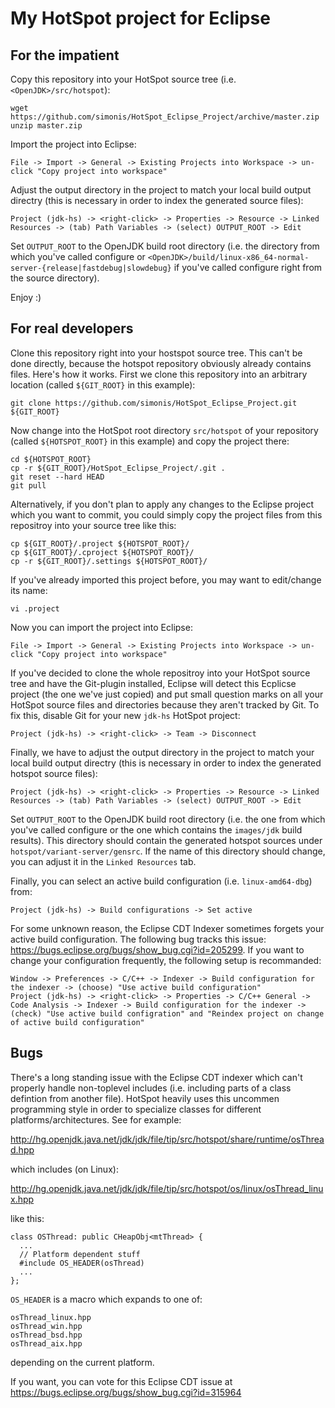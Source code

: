 # My HotSpot project for Eclipse

## For the impatient 

Copy this repository into your HotSpot source tree (i.e. `<OpenJDK>/src/hotspot`):

```
wget https://github.com/simonis/HotSpot_Eclipse_Project/archive/master.zip
unzip master.zip
```

Import the project into Eclipse:

```
File -> Import -> General -> Existing Projects into Workspace -> un-click "Copy project into workspace"
```

Adjust the output directory in the project to match your local build output directry (this is necessary in order to index the generated source files):

```
Project (jdk-hs) -> <right-click> -> Properties -> Resource -> Linked Resources -> (tab) Path Variables -> (select) OUTPUT_ROOT -> Edit
```

Set `OUTPUT_ROOT` to the OpenJDK build root directory (i.e. the directory from which you've called configure or `<OpenJDK>/build/linux-x86_64-normal-server-{release|fastdebug|slowdebug}` if you've called configure right from the source directory).   

Enjoy :)

## For real developers

Clone this repository right into your hostspot source tree. This can't be done directly, because the hotspot repository obviously already contains files. Here's how it works. First we clone this repository into an arbitrary location (called `${GIT_ROOT}` in this example):

```
git clone https://github.com/simonis/HotSpot_Eclipse_Project.git ${GIT_ROOT}
```

Now change into the HotSpot root directory `src/hotspot` of your repository (called `${HOTSPOT_ROOT}` in this example) and copy the project there:

```
cd ${HOTSPOT_ROOT}
cp -r ${GIT_ROOT}/HotSpot_Eclipse_Project/.git .
git reset --hard HEAD
git pull
```
Alternatively, if you don't plan to apply any changes to the Eclipse project which you want to commit, you could simply copy the project files from this repositroy into your source tree like this:

```
cp ${GIT_ROOT}/.project ${HOTSPOT_ROOT}/
cp ${GIT_ROOT}/.cproject ${HOTSPOT_ROOT}/
cp -r ${GIT_ROOT}/.settings ${HOTSPOT_ROOT}/
```

If you've already imported this project before, you may want to edit/change its name:

```
vi .project 
```

Now you can import the project into Eclipse:

```
File -> Import -> General -> Existing Projects into Workspace -> un-click "Copy project into workspace"
```

If you've decided to clone the whole repositroy into your HotSpot source tree and have the Git-plugin installed, Eclipse will detect this Ecplicse project (the one we've just copied) and put small question marks on all your HotSpot source files and directories because they aren't tracked by Git. To fix this, disable Git for your new `jdk-hs` HotSpot project:

```
Project (jdk-hs) -> <right-click> -> Team -> Disconnect
```

Finally, we have to adjust the output directory in the project to match your local build output directry (this is necessary in order to index the generated hotspot source files):

```
Project (jdk-hs) -> <right-click> -> Properties -> Resource -> Linked Resources -> (tab) Path Variables -> (select) OUTPUT_ROOT -> Edit
```

Set `OUTPUT_ROOT` to the OpenJDK build root directory (i.e. the one from which you've called configure or the one which contains the `images/jdk` build results). This directory should contain the generated hotspot sources under `hotspot/variant-server/gensrc`. If the name of this directory should change, you can adjust it in the `Linked Resources` tab.

Finally, you can select an active build configuration (i.e. `linux-amd64-dbg`) from:

```
Project (jdk-hs) -> Build configurations -> Set active
```

For some unknown reason, the Eclipse CDT Indexer sometimes forgets your active build configuration. The following bug tracks this issue: https://bugs.eclipse.org/bugs/show_bug.cgi?id=205299. If you want to change your configuration frequently, the following setup is recommanded:

```
Window -> Preferences -> C/C++ -> Indexer -> Build configuration for the indexer -> (choose) "Use active build configuration"
Project (jdk-hs) -> <right-click> -> Properties -> C/C++ General -> Code Analysis -> Indexer -> Build configuration for the indexer -> (check) "Use active build configration" and "Reindex project on change of active build configuration"
```
## Bugs

There's a long standing issue with the Eclipse CDT indexer which can't properly handle non-toplevel includes (i.e. including parts of a class defintion from another file). HotSpot heavily uses this uncommen programming style in order to specialize classes for different platforms/architectures. See for example:

http://hg.openjdk.java.net/jdk/jdk/file/tip/src/hotspot/share/runtime/osThread.hpp

which includes (on Linux):

http://hg.openjdk.java.net/jdk/jdk/file/tip/src/hotspot/os/linux/osThread_linux.hpp

like this:

```
class OSThread: public CHeapObj<mtThread> {
  ...
  // Platform dependent stuff
  #include OS_HEADER(osThread)
  ...
};
```

`OS_HEADER` is a macro which expands to one of:

```
osThread_linux.hpp
osThread_win.hpp
osThread_bsd.hpp
osThread_aix.hpp
```

depending on the current platform. 

If you want, you can vote for this Eclipse CDT issue at https://bugs.eclipse.org/bugs/show_bug.cgi?id=315964

